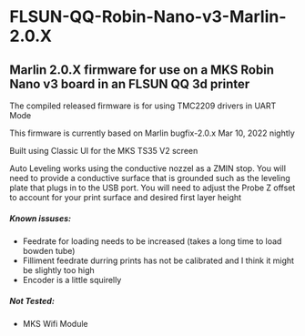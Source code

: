 # FLSUN-QQ-Robin-Nano-v3-Marlin-2.0.X
## Marlin 2.0.X firmware for use on a MKS Robin Nano v3 board in an FLSUN QQ 3d printer

The compiled released firmware is for using TMC2209 drivers in UART Mode

This firmware is currently based on Marlin bugfix-2.0.x Mar 10, 2022 nightly

Built using Classic UI for the MKS TS35 V2 screen

Auto Leveling works using the conductive nozzel as a ZMIN stop.  You will need to provide a conductive surface that is grounded such as the leveling plate that plugs in to the USB port.  You will need to adjust the Probe Z offset to account for your print surface and desired first layer height

##### Known issuses:

- Feedrate for loading needs to be increased (takes a long time to load bowden tube)
- Filliment feedrate durring prints has not be calibrated and I think it might be slightly too high
- Encoder is a little squirelly
  
  
##### Not Tested:

- MKS Wifi Module


